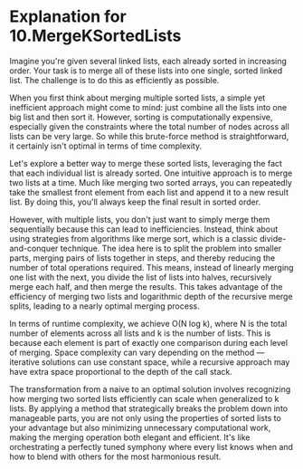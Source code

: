 # Explanation for 10.MergeKSortedLists

Imagine you're given several linked lists, each already sorted in increasing order. Your task is to merge all of these lists into one single, sorted linked list. The challenge is to do this as efficiently as possible.

When you first think about merging multiple sorted lists, a simple yet inefficient approach might come to mind: just combine all the lists into one big list and then sort it. However, sorting is computationally expensive, especially given the constraints where the total number of nodes across all lists can be very large. So while this brute-force method is straightforward, it certainly isn't optimal in terms of time complexity.

Let's explore a better way to merge these sorted lists, leveraging the fact that each individual list is already sorted. One intuitive approach is to merge two lists at a time. Much like merging two sorted arrays, you can repeatedly take the smallest front element from each list and append it to a new result list. By doing this, you'll always keep the final result in sorted order.

However, with multiple lists, you don't just want to simply merge them sequentially because this can lead to inefficiencies. Instead, think about using strategies from algorithms like merge sort, which is a classic divide-and-conquer technique. The idea here is to split the problem into smaller parts, merging pairs of lists together in steps, and thereby reducing the number of total operations required. This means, instead of linearly merging one list with the next, you divide the list of lists into halves, recursively merge each half, and then merge the results. This takes advantage of the efficiency of merging two lists and logarithmic depth of the recursive merge splits, leading to a nearly optimal merging process.

In terms of runtime complexity, we achieve O(N log k), where N is the total number of elements across all lists and k is the number of lists. This is because each element is part of exactly one comparison during each level of merging. Space complexity can vary depending on the method — iterative solutions can use constant space, while a recursive approach may have extra space proportional to the depth of the call stack.

The transformation from a naive to an optimal solution involves recognizing how merging two sorted lists efficiently can scale when generalized to k lists. By applying a method that strategically breaks the problem down into manageable parts, you are not only using the properties of sorted lists to your advantage but also minimizing unnecessary computational work, making the merging operation both elegant and efficient. It's like orchestrating a perfectly tuned symphony where every list knows when and how to blend with others for the most harmonious result.